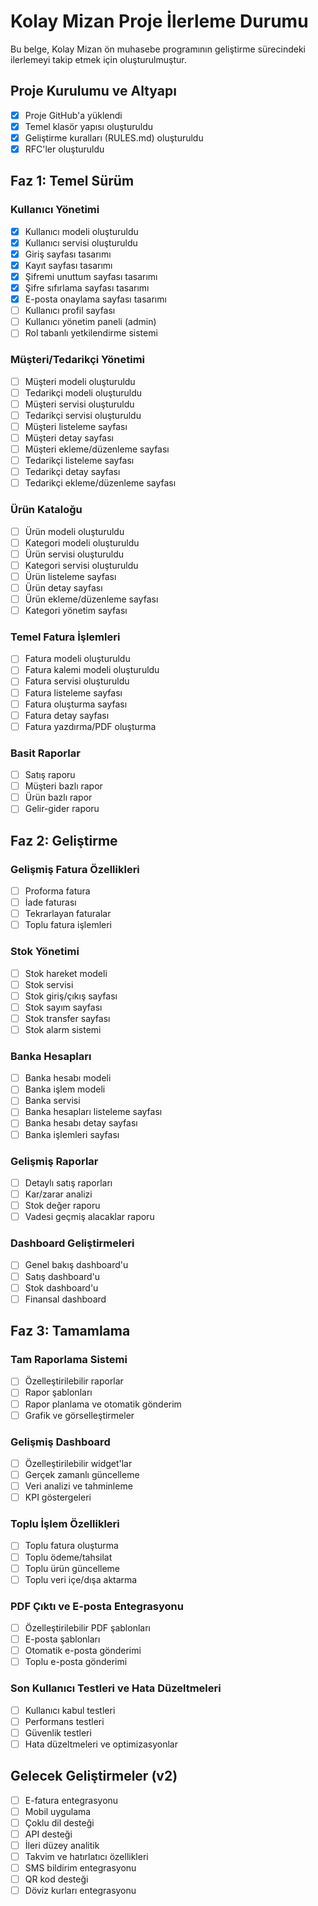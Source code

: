 # Kolay Mizan Proje İlerleme Durumu

Bu belge, Kolay Mizan ön muhasebe programının geliştirme sürecindeki ilerlemeyi takip etmek için oluşturulmuştur.

## Proje Kurulumu ve Altyapı

- [x] Proje GitHub'a yüklendi
- [x] Temel klasör yapısı oluşturuldu
- [x] Geliştirme kuralları (RULES.md) oluşturuldu
- [x] RFC'ler oluşturuldu

## Faz 1: Temel Sürüm

### Kullanıcı Yönetimi
- [x] Kullanıcı modeli oluşturuldu
- [x] Kullanıcı servisi oluşturuldu
- [x] Giriş sayfası tasarımı
- [x] Kayıt sayfası tasarımı
- [x] Şifremi unuttum sayfası tasarımı
- [x] Şifre sıfırlama sayfası tasarımı
- [x] E-posta onaylama sayfası tasarımı
- [ ] Kullanıcı profil sayfası
- [ ] Kullanıcı yönetim paneli (admin)
- [ ] Rol tabanlı yetkilendirme sistemi

### Müşteri/Tedarikçi Yönetimi
- [ ] Müşteri modeli oluşturuldu
- [ ] Tedarikçi modeli oluşturuldu
- [ ] Müşteri servisi oluşturuldu
- [ ] Tedarikçi servisi oluşturuldu
- [ ] Müşteri listeleme sayfası
- [ ] Müşteri detay sayfası
- [ ] Müşteri ekleme/düzenleme sayfası
- [ ] Tedarikçi listeleme sayfası
- [ ] Tedarikçi detay sayfası
- [ ] Tedarikçi ekleme/düzenleme sayfası

### Ürün Kataloğu
- [ ] Ürün modeli oluşturuldu
- [ ] Kategori modeli oluşturuldu
- [ ] Ürün servisi oluşturuldu
- [ ] Kategori servisi oluşturuldu
- [ ] Ürün listeleme sayfası
- [ ] Ürün detay sayfası
- [ ] Ürün ekleme/düzenleme sayfası
- [ ] Kategori yönetim sayfası

### Temel Fatura İşlemleri
- [ ] Fatura modeli oluşturuldu
- [ ] Fatura kalemi modeli oluşturuldu
- [ ] Fatura servisi oluşturuldu
- [ ] Fatura listeleme sayfası
- [ ] Fatura oluşturma sayfası
- [ ] Fatura detay sayfası
- [ ] Fatura yazdırma/PDF oluşturma

### Basit Raporlar
- [ ] Satış raporu
- [ ] Müşteri bazlı rapor
- [ ] Ürün bazlı rapor
- [ ] Gelir-gider raporu

## Faz 2: Geliştirme

### Gelişmiş Fatura Özellikleri
- [ ] Proforma fatura
- [ ] İade faturası
- [ ] Tekrarlayan faturalar
- [ ] Toplu fatura işlemleri

### Stok Yönetimi
- [ ] Stok hareket modeli
- [ ] Stok servisi
- [ ] Stok giriş/çıkış sayfası
- [ ] Stok sayım sayfası
- [ ] Stok transfer sayfası
- [ ] Stok alarm sistemi

### Banka Hesapları
- [ ] Banka hesabı modeli
- [ ] Banka işlem modeli
- [ ] Banka servisi
- [ ] Banka hesapları listeleme sayfası
- [ ] Banka hesabı detay sayfası
- [ ] Banka işlemleri sayfası

### Gelişmiş Raporlar
- [ ] Detaylı satış raporları
- [ ] Kar/zarar analizi
- [ ] Stok değer raporu
- [ ] Vadesi geçmiş alacaklar raporu

### Dashboard Geliştirmeleri
- [ ] Genel bakış dashboard'u
- [ ] Satış dashboard'u
- [ ] Stok dashboard'u
- [ ] Finansal dashboard

## Faz 3: Tamamlama

### Tam Raporlama Sistemi
- [ ] Özelleştirilebilir raporlar
- [ ] Rapor şablonları
- [ ] Rapor planlama ve otomatik gönderim
- [ ] Grafik ve görselleştirmeler

### Gelişmiş Dashboard
- [ ] Özelleştirilebilir widget'lar
- [ ] Gerçek zamanlı güncelleme
- [ ] Veri analizi ve tahminleme
- [ ] KPI göstergeleri

### Toplu İşlem Özellikleri
- [ ] Toplu fatura oluşturma
- [ ] Toplu ödeme/tahsilat
- [ ] Toplu ürün güncelleme
- [ ] Toplu veri içe/dışa aktarma

### PDF Çıktı ve E-posta Entegrasyonu
- [ ] Özelleştirilebilir PDF şablonları
- [ ] E-posta şablonları
- [ ] Otomatik e-posta gönderimi
- [ ] Toplu e-posta gönderimi

### Son Kullanıcı Testleri ve Hata Düzeltmeleri
- [ ] Kullanıcı kabul testleri
- [ ] Performans testleri
- [ ] Güvenlik testleri
- [ ] Hata düzeltmeleri ve optimizasyonlar

## Gelecek Geliştirmeler (v2)
- [ ] E-fatura entegrasyonu
- [ ] Mobil uygulama
- [ ] Çoklu dil desteği
- [ ] API desteği
- [ ] İleri düzey analitik
- [ ] Takvim ve hatırlatıcı özellikleri
- [ ] SMS bildirim entegrasyonu
- [ ] QR kod desteği
- [ ] Döviz kurları entegrasyonu 